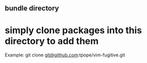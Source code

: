 ## bundle directory

# simply clone packages into this directory to add them

Example: git clone git@github.com:tpope/vim-fugitive.git
